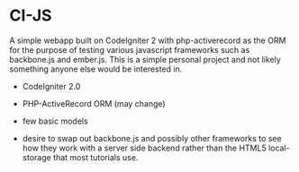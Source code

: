 # CI-JS

A simple webapp built on CodeIgniter 2 with php-activerecord as the ORM for the purpose of testing various javascript frameworks such as backbone.js and ember.js.  This is a simple personal project and not likely something anyone else would be interested in.

- CodeIgniter 2.0
- PHP-ActiveRecord ORM  (may change)

- few basic models 

- desire to swap out backbone.js and possibly other frameworks to see how they work with a server side backend rather than the HTML5 local-storage that most tutorials use.

